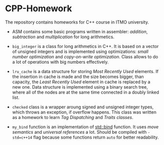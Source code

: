 # CPP-Homework
The repository contains homeworks for C++ course in ITMO university.

* ASM contains some basic programs written in assembler: *addition*, *subtraction* and *multiplication* for long arithmetics. 

* `big_integer` is a class for long arithmetics in C++. It is based on a vector of unsigned integers and is implemented using optimizations: *small number optimization* and *copy-on-write optimization*. Class allows to do a lot of operations with big numbers effectively.

* `lru_cache` is a data structure for storing *Most Recently Used* elements. If the insertion in cache is made and the size becomes bigger, than capacity, the *Least Recently Used* element in cache is replaced by a new one. Data structure is implemented using a binary search tree, where all of the nodes are at the same time connected in a doubly linked list. 

* `checked` class is a wrapper aroung signed and unsigned integer types, which throws an exception, if overflow happens. This class was written as a homework to learn *Tag Dispatching* and *Traits classes*. 

* `my_bind` function is an implementation of [std::bind](http://en.cppreference.com/w/cpp/utility/functional/bind) function. It uses *move semantics* and *universal references* a lot. Should be compiled with `-std=c++14` flag because some functions return `auto` for better readability.
